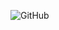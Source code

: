 ![GitHub](https://img.shields.io/github/license/ANT050/Data_Brandenburg_Engineers_Directory_freelancing?color=green&label=MIT%20License)